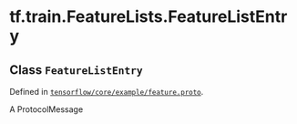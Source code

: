 <div itemscope itemtype="http://developers.google.com/ReferenceObject">
<meta itemprop="name" content="tf.train.FeatureLists.FeatureListEntry" />
<meta itemprop="path" content="Stable" />
</div>

# tf.train.FeatureLists.FeatureListEntry

## Class `FeatureListEntry`





Defined in [`tensorflow/core/example/feature.proto`](/code/stable/tensorflow/core/example/feature.proto).

A ProtocolMessage

